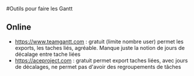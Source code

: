 #Outils pour faire les Gantt

## Online

- https://www.teamgantt.com : gratuit (limite nombre user) permet les exports, les taches liés, agréable. Manque juste la notion de jours de décalage entre tache liées
- https://aceproject.com : gratuit permet export taches liées, avec jours de décalages, ne permet pas d'avoir des regroupements de tâches
